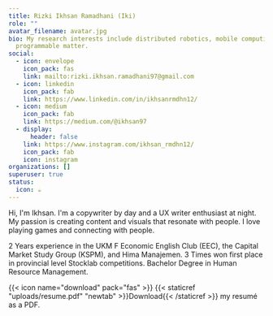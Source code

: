 ```yaml
---
title: Rizki Ikhsan Ramadhani (Iki)
role: ""
avatar_filename: avatar.jpg
bio: My research interests include distributed robotics, mobile computing and
  programmable matter.
social:
  - icon: envelope
    icon_pack: fas
    link: mailto:rizki.ikhsan.ramadhani97@gmail.com
  - icon: linkedin
    icon_pack: fab
    link: https://www.linkedin.com/in/ikhsanrmdhn12/
  - icon: medium
    icon_pack: fab
    link: https://medium.com/@ikhsan97
  - display:
      header: false
    link: https://www.instagram.com/ikhsan_rmdhn12/
    icon_pack: fab
    icon: instagram
organizations: []
superuser: true
status:
  icon: ☕️
---
```

Hi, I'm Ikhsan. I'm a copywriter by day and a UX writer enthusiast at night. My passion is creating content and visuals that resonate with people. I love playing games and connecting with people.

2 Years experience in the UKM F Economic English Club (EEC), the Capital Market Study Group (KSPM), and Hima Manajemen. 3 Times won first place in provincial level Stocklab competitions. Bachelor Degree in Human Resource Management.

{{< icon name="download" pack="fas" >}} {{< staticref "uploads/resume.pdf" "newtab" >}}Download{{< /staticref >}} my resumé as a PDF.